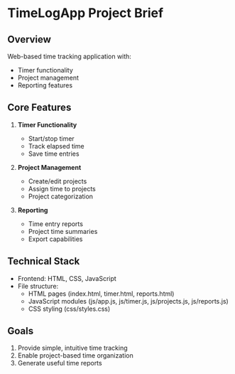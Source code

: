 # TimeLogApp Project Brief

## Overview
Web-based time tracking application with:
- Timer functionality
- Project management
- Reporting features

## Core Features
1. **Timer Functionality**
   - Start/stop timer
   - Track elapsed time
   - Save time entries

2. **Project Management**
   - Create/edit projects
   - Assign time to projects
   - Project categorization

3. **Reporting**
   - Time entry reports
   - Project time summaries
   - Export capabilities

## Technical Stack
- Frontend: HTML, CSS, JavaScript
- File structure:
  - HTML pages (index.html, timer.html, reports.html)
  - JavaScript modules (js/app.js, js/timer.js, js/projects.js, js/reports.js)
  - CSS styling (css/styles.css)

## Goals
1. Provide simple, intuitive time tracking
2. Enable project-based time organization
3. Generate useful time reports
